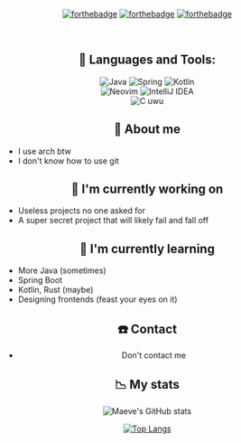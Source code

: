 <div align="center">

[![forthebadge](https://forthebadge.com/images/badges/fuck-it-ship-it.svg)]()
[![forthebadge](https://i.imgur.com/4Wt7z6m.png)](https://bigrat.monster)
[![forthebadge](https://forthebadge.com/images/badges/0-percent-optimized.svg)]((https://bigrat.monster))

<br>

## 🧰 Languages and Tools:

![Java](https://img.shields.io/badge/java-%23ED8B00.svg?style=for-the-badge&logo=java&logoColor=white)
![Spring](https://img.shields.io/badge/spring-%236DB33F.svg?style=for-the-badge&logo=spring&logoColor=white)
![Kotlin](https://img.shields.io/badge/kotlin-%230095D5.svg?style=for-the-badge&logo=kotlin&logoColor=white)
<br>
![Neovim](https://img.shields.io/badge/NeoVim-%2357A143.svg?&style=for-the-badge&logo=neovim&logoColor=white)
![IntelliJ IDEA](https://img.shields.io/badge/IntelliJIDEA-000000.svg?style=for-the-badge&logo=intellij-idea&logoColor=white)
<br>
![C uwu](https://cdn.discordapp.com/emojis/869893194756800512.webp?size=96&quality=lossless)
</div>

<div align="center">
  
## 🚎 About me
  
</div>

- I use arch btw
- I don't know how to use git 

<div align="center">
  
## 🌃 I'm currently working on
  
</div>


- Useless projects no one asked for
- A super secret project that will likely fail and fall off 

<div align = "center">
  
## 🌱 I'm currently learning
  
</div>

- More Java (sometimes)
- Spring Boot
- Kotlin, Rust (maybe)
- Designing frontends (feast your eyes on it)

<div align="center">

<div align = "center">
  
## ☎️ Contact
  
</div>

- Don't contact me

## 📉 My stats

![Maeve's GitHub stats](https://github-readme-stats.vercel.app/api?username=MaeveS2&show_icons=true&theme=tokyonight)
  
[![Top Langs](https://github-readme-stats.vercel.app/api/top-langs/?username=MaeveS2&layout=compact&theme=tokyonight)](https://github.com/anuraghazra/github-readme-stats)
